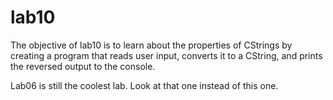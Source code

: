 # lab10 #
The objective of lab10 is to learn about the properties of CStrings by creating a program that reads user input, converts
it to a CString, and prints the reversed output to the console.

Lab06 is still the coolest lab. Look at that one instead of this one.